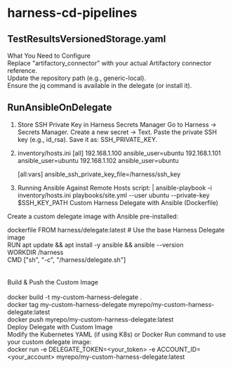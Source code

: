 # harness-cd-pipelines
## TestResultsVersionedStorage.yaml
   What You Need to Configure<BR>
Replace "artifactory_connector" with your actual Artifactory connector reference.<BR>
Update the repository path (e.g., generic-local).<BR>
Ensure the jq command is available in the delegate (or install it).<BR>
## RunAnsibleOnDelegate
   1. Store SSH Private Key in Harness Secrets Manager
         Go to Harness → Secrets Manager.
         Create a new secret → Text.
         Paste the private SSH key (e.g., id_rsa).
         Save it as: SSH_PRIVATE_KEY.
   2. inventory/hosts.ini 
      [all]
      192.168.1.100 ansible_user=ubuntu
      192.168.1.101 ansible_user=ubuntu
      192.168.1.102 ansible_user=ubuntu
      
      [all:vars]
      ansible_ssh_private_key_file=/harness/ssh_key
  3. Running Ansible Against Remote Hosts 
  script: |
    ansible-playbook -i inventory/hosts.ini playbooks/site.yml --user ubuntu --private-key $SSH_KEY_PATH
  Custom Harness Delegate with Ansible (Dockerfile)

Create a custom delegate image with Ansible pre-installed:

   dockerfile
      FROM harness/delegate:latest  # Use the base Harness Delegate image <BR>
      RUN apt update && apt install -y ansible && ansible --version<BR>
      WORKDIR /harness<BR>
      CMD ["sh", "-c", "/harness/delegate.sh"]<BR>
    <BR><BR>
   Build & Push the Custom Image
    <BR>
 <BR>
   docker build -t my-custom-harness-delegate .<BR>
   docker tag my-custom-harness-delegate myrepo/my-custom-harness-delegate:latest<BR>
   docker push myrepo/my-custom-harness-delegate:latest<BR>
   Deploy Delegate with Custom Image<BR>
   Modify the Kubernetes YAML (if using K8s) or Docker Run command to use your custom delegate image:<BR>
   docker run -e DELEGATE_TOKEN=<your_token> -e ACCOUNT_ID=<your_account> myrepo/my-custom-harness-delegate:latest<BR>

